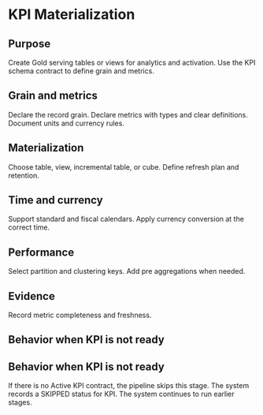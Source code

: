 # KPI Materialization

## Purpose
Create Gold serving tables or views for analytics and activation.
Use the KPI schema contract to define grain and metrics.

## Grain and metrics
Declare the record grain.
Declare metrics with types and clear definitions.
Document units and currency rules.

## Materialization
Choose table, view, incremental table, or cube.
Define refresh plan and retention.

## Time and currency
Support standard and fiscal calendars.
Apply currency conversion at the correct time.

## Performance
Select partition and clustering keys.
Add pre aggregations when needed.

## Evidence
Record metric completeness and freshness.


## Behavior when KPI is not ready

## Behavior when KPI is not ready
If there is no Active KPI contract, the pipeline skips this stage.
The system records a SKIPPED status for KPI.
The system continues to run earlier stages.
